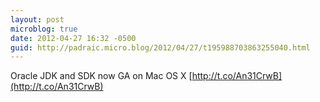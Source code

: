 ```yaml
---
layout: post
microblog: true
date: 2012-04-27 16:32 -0500
guid: http://padraic.micro.blog/2012/04/27/t195988703863255040.html
---
```

Oracle JDK and SDK now GA on Mac OS X [http://t.co/An31CrwB](http://t.co/An31CrwB)
